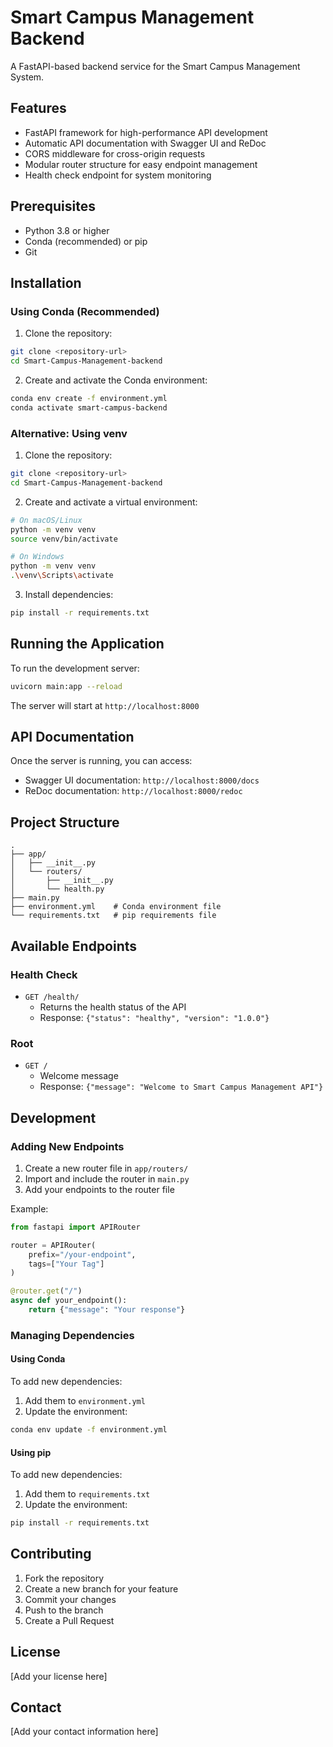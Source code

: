 # Smart Campus Management Backend

A FastAPI-based backend service for the Smart Campus Management System.

## Features

- FastAPI framework for high-performance API development
- Automatic API documentation with Swagger UI and ReDoc
- CORS middleware for cross-origin requests
- Modular router structure for easy endpoint management
- Health check endpoint for system monitoring

## Prerequisites

- Python 3.8 or higher
- Conda (recommended) or pip
- Git

## Installation

### Using Conda (Recommended)

1. Clone the repository:
```bash
git clone <repository-url>
cd Smart-Campus-Management-backend
```

2. Create and activate the Conda environment:
```bash
conda env create -f environment.yml
conda activate smart-campus-backend
```

### Alternative: Using venv

1. Clone the repository:
```bash
git clone <repository-url>
cd Smart-Campus-Management-backend
```

2. Create and activate a virtual environment:
```bash
# On macOS/Linux
python -m venv venv
source venv/bin/activate

# On Windows
python -m venv venv
.\venv\Scripts\activate
```

3. Install dependencies:
```bash
pip install -r requirements.txt
```

## Running the Application

To run the development server:

```bash
uvicorn main:app --reload
```

The server will start at `http://localhost:8000`

## API Documentation

Once the server is running, you can access:
- Swagger UI documentation: `http://localhost:8000/docs`
- ReDoc documentation: `http://localhost:8000/redoc`

## Project Structure

```
.
├── app/
│   ├── __init__.py
│   └── routers/
│       ├── __init__.py
│       └── health.py
├── main.py
├── environment.yml    # Conda environment file
└── requirements.txt   # pip requirements file
```

## Available Endpoints

### Health Check
- `GET /health/`
  - Returns the health status of the API
  - Response: `{"status": "healthy", "version": "1.0.0"}`

### Root
- `GET /`
  - Welcome message
  - Response: `{"message": "Welcome to Smart Campus Management API"}`

## Development

### Adding New Endpoints

1. Create a new router file in `app/routers/`
2. Import and include the router in `main.py`
3. Add your endpoints to the router file

Example:
```python
from fastapi import APIRouter

router = APIRouter(
    prefix="/your-endpoint",
    tags=["Your Tag"]
)

@router.get("/")
async def your_endpoint():
    return {"message": "Your response"}
```

### Managing Dependencies

#### Using Conda
To add new dependencies:
1. Add them to `environment.yml`
2. Update the environment:
```bash
conda env update -f environment.yml
```

#### Using pip
To add new dependencies:
1. Add them to `requirements.txt`
2. Update the environment:
```bash
pip install -r requirements.txt
```

## Contributing

1. Fork the repository
2. Create a new branch for your feature
3. Commit your changes
4. Push to the branch
5. Create a Pull Request

## License

[Add your license here]

## Contact

[Add your contact information here]